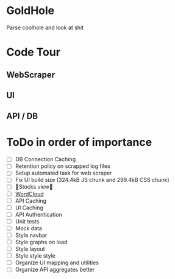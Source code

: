 # GoldHole

Parse coolhole and look at shit

# Code Tour

## WebScraper

## UI

## API / DB

# ToDo in order of importance

- [ ] DB Connection Caching
- [ ] Retention policy on scrapped log files
- [ ] Setup automated task for web scraper
- [ ] Fix UI build size (324.4kB JS chunk and 299.4kB CSS chunk)
- [ ] 💸Stocks view💸
- [ ] [WordCloud](https://github.com/sgratzl/chartjs-chart-wordcloud)
- [ ] API Caching
- [ ] UI Caching
- [ ] API Authentication
- [ ] Unit tests
- [ ] Mock data
- [ ] Style navbar
- [ ] Style graphs on load
- [ ] Style layout
- [ ] Style style style
- [ ] Organize UI mapping and utilities
- [ ] Organize API aggregates better
